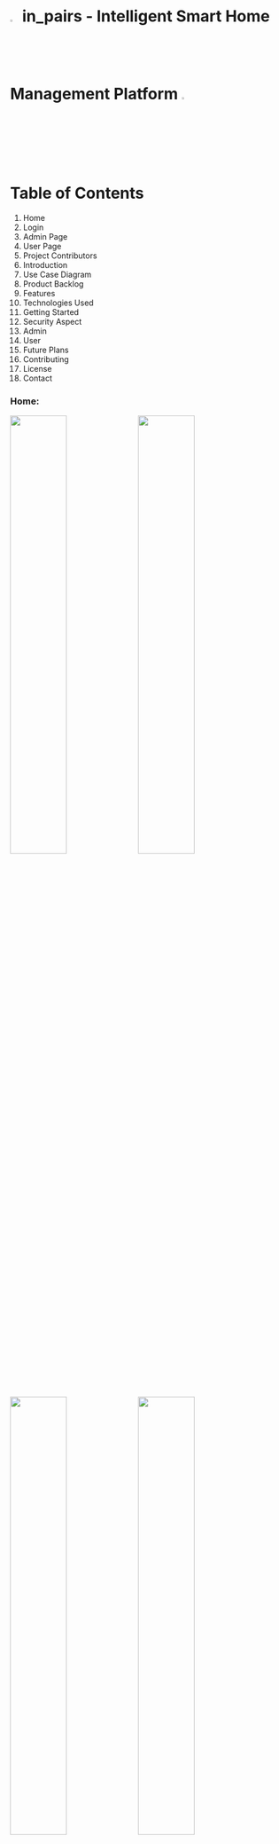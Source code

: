 #  <img src="https://github.com/Nouhaila-Akhziz/SmartHome/assets/114859285/3ec9ea1b-5795-49cc-af49-008d63bb91c1" alt="in_pairs Logo" style="width:3%;">  in_pairs - Intelligent Smart Home Management Platform  <img src="https://github.com/Nouhaila-Akhziz/SmartHome/assets/114859285/3ec9ea1b-5795-49cc-af49-008d63bb91c1" alt="in_pairs Logo" style="width:3%;">

# Table of Contents
1. Home
2. Login
3. Admin Page
4. User Page
5. Project Contributors
6. Introduction
7. Use Case Diagram
8. Product Backlog
9. Features
10. Technologies Used
11. Getting Started
12. Security Aspect
13. Admin
14. User
15. Future Plans
16. Contributing
17. License
18. Contact

 ### Home: <a name="home"></a>
<!-- First row -->
<p float="left">
  <img src="https://github.com/Nouhaila-Akhziz/SmartHome/assets/114859285/3e2dcd70-b850-44b1-ac38-2e76cb945e69" width="45%" />
  <img src="https://github.com/Nouhaila-Akhziz/SmartHome/assets/114859285/02097088-b59c-4997-a9e7-2883ef3eea5b" width="45%" />

</p>
<p float="left">
<img src="https://github.com/Nouhaila-Akhziz/SmartHome/assets/114859285/3c985332-2766-4584-837d-11cc62d5b881" width="45%" />
<img src="https://github.com/Nouhaila-Akhziz/SmartHome/assets/114859285/96cf1505-efc8-4f89-bc90-449bf45cc0da" width="45%" />
</p>



### Login: <a name="login"></a>

<!-- Second row -->
<p float="left">
  <img src="https://github.com/Nouhaila-Akhziz/SmartHome/assets/114859285/01ac491b-a654-4d72-bf9c-71abe27b1dc1" width="45%" />
  <img src="https://github.com/Nouhaila-Akhziz/SmartHome/assets/114859285/03a45991-4883-452c-beb2-02405597a572" width="45%" />
</p>

### Admin Page: <a name="admin-page"></a>

<!-- Third row -->
<p float="left">
  <img src="https://github.com/Nouhaila-Akhziz/SmartHome/assets/114859285/73668406-3591-4cca-9668-4b48cfa8539c" width="45%" />
  <img src="https://github.com/Nouhaila-Akhziz/SmartHome/assets/114859285/96967308-9bb2-4c5f-bb36-88cb72b8a2d3" width="45%" />

</p>
<p float="left">
<img src="https://github.com/Nouhaila-Akhziz/SmartHome/assets/114859285/789bedb9-a5dd-445d-a77a-efc4fc6976ab" width="45%" />
  <img src="https://github.com/Nouhaila-Akhziz/SmartHome/assets/114859285/f0cf91e6-e8d4-4ca5-86c9-7f68166f88ca" width="45%" />
</p>
<!-- Fourth row -->
<p float="left">
  <img src="https://github.com/Nouhaila-Akhziz/SmartHome/assets/114859285/8a829902-2b39-40de-a203-ab3193868c7b" width="45%" />
  <img src="https://github.com/Nouhaila-Akhziz/SmartHome/assets/114859285/075cccf2-8e8e-4cb6-8717-d38ad8b78fd9" width="45%" />

</p>

<p float="left">
<img src="https://github.com/Nouhaila-Akhziz/SmartHome/assets/114859285/cedee41f-13e8-4dc2-82a2-f44047ff0ec1" width="45%" />

 ### User Page:   <a name="user-page"></a>

</p>
<p float="left">
<img src="https://github.com/Nouhaila-Akhziz/SmartHome/assets/114859285/60b29be8-437e-4c26-a143-46f721daa351" width="45%" />
 </p>


## Project Contributors: <a name="project-contributors"></a>
- [Amina Ait LAFKIH](https://www.linkedin.com/in/amina-ait-lafkih/)
- [Nouhaila Akhziz](https://www.linkedin.com/in/nouhaila-akhziz-14748926b/)

## Introduction   

Welcome to in_pairs, your central platform for intelligent management of your smart home ecosystem. With in_pairs, you're in command, taking control of your devices and creating personalized automations that seamlessly integrate into your daily life. Embracing the power of home automation, in_pairs empowers users to enhance their living spaces, ensuring a connected and efficient lifestyle. Home automation, or "smarthome," is revolutionizing household management by automating daily tasks, providing comfort, energy savings, and security. With extensive customization, users can create scenarios tailored to their preferences. Remote accessibility allows control of devices even while on the go. Resource management offers real-time visibility into consumption. Continuously evolving, home automation ensures future adaptability to technological advancements.
### Welcome to a smarter way of living with in_pairs!

##  Use case Diagram

<img src="https://github.com/Nouhaila-Akhziz/SmartHome/assets/114859285/ca86d3db-6876-461b-a669-7597e9b4b572" alt="WhatsApp Image" width="70%" >


## Product Backlog
We have opted for the Agile (Scrum) methodology to manage this project as it provides better control over the final product, increases efficiency,
and yields a higher return on investment.

<p float="left">
  <img src="https://github.com/Nouhaila-Akhziz/SmartHome/assets/132377531/ffdd8f71-287e-4b08-95f0-e3d8c33a4584" alt="Image 1" width="52%" />
  <img src="https://github.com/Nouhaila-Akhziz/SmartHome/assets/132377531/8585e7a5-b194-4ef9-bc8a-8292a5a5ad92" alt="Image 2" width="40.5%" />
</p>


To organize our work based on the SCRUM methodology, we will be using the Jira Software platform. We started by setting up the server in Jira Software.

<img src="https://github.com/Nouhaila-Akhziz/SmartHome/assets/132377531/ea19aa79-1c3b-4366-a136-b053a9c05702" alt="Image" width="30%">


Next, we organized sprints following the Agile methodolog

<p float="left">
  <img src="https://github.com/Nouhaila-Akhziz/SmartHome/assets/132377531/ec74d6fc-763b-40ee-9922-f20915ea0eb0" alt="Image 1" width="60%" >

</p>









## Features

- **Intuitive Rule Creation:** Easily craft and manage rules to define how your smart home devices interact.
- **Device Harmony:** Seamlessly connect with a variety of smart home devices for a harmonious living environment.
- **User-Friendly Interface:** Navigate through our user-friendly web interface designed for simplicity and ease of use.



## Technologies Used

in_pairs is built using a variety of technologies to provide a robust and efficient smart home management solution. Here are some key technologies used in the project:

- **Java EE (JEE):** Java Platform, Enterprise Edition (Java EE) is the foundation for building enterprise-scale applications in Java. It provides a comprehensive set of technologies for building scalable and secure enterprise applications.

- **JavaServer Faces (JSF):** JSF is a Java web application framework used for building component-based user interfaces.

- **XHTML:** Extensible Hypertext Markup Language (XHTML) is used for structuring the presentation layer of in_pairs, providing a clean and well-defined markup.

## Getting Started

1. **Account Setup:**
   - Create your account or log in if you're already a part of the in_pairs community.

2. **Dashboard Exploration:**
   - Explore the comprehensive web dashboard showcasing all your connected smart home devices.

3. **Rule Crafting:**
   - Define your smart home's behavior by creating rules that align with your lifestyle and preferences.

4. **Real-Time Monitoring:**
   - Monitor the real-time execution of rules and receive instant notifications for triggered actions.

## Security Aspect:

We've employed Bcrypt for hashing user passwords and encryption with a predefined key for our database, ensuring the security requirements of our website. 
## Admin:
The admin has access to devices like lights, climate control, and doors. All modifications are logged in our history, which the admin can review. The history includes device and user IDs, actions, and modification timestamps. The admin can also access a user table, user information, device consumption, and predefined energy consumption rules.

##   User:
Users share similar functionalities with the admin but lack access to other users' information.

##  Future Plans:
After completing our website, we'll finalize the implementation of our database using sensor data. This data will be extracted using Node-RED, a platform that collects, processes, and sends sensor data to our database.

## Contributing

We welcome contributions to enhance in_pairs. To contribute, follow these steps:

1. Fork the repository.
2. Create a new branch: `git checkout -b feature/my-feature`.
3. Commit your changes: `git commit -am 'Add new feature'`.
4. Push to the branch: `git push origin feature/my-feature`.
5. Submit a pull request.

## License

This project is licensed under the [MIT License](https://github.com/Nouhaila-Akhziz/SmartHome/blob/main/MIT%20License).

## Contact

For any inquiries or support, please contact us at [in_pairs@2023](mailto:support@in_pairs.com).
